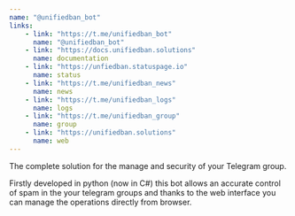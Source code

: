 ```yaml
---
name: "@unifiedban_bot"
links: 
    - link: "https://t.me/unifiedban_bot"
      name: "@unifiedban_bot"
    - link: "https://docs.unifiedban.solutions"
      name: documentation
    - link: "https://unfiedban.statuspage.io"
      name: status
    - link: "https://t.me/unifiedban_news"
      name: news
    - link: "https://t.me/unifiedban_logs"
      name: logs
    - link: "https://t.me/unifiedban_group"
      name: group
    - link: "https://unifiedban.solutions"
      name: web
---
```

<p>The complete solution for the manage and security of your Telegram group.</p>
<p>Firstly developed in python (now in C#) this bot allows an accurate control of spam in the
    your telegram groups and thanks to the web interface you can manage the operations
    directly from browser.
</p>